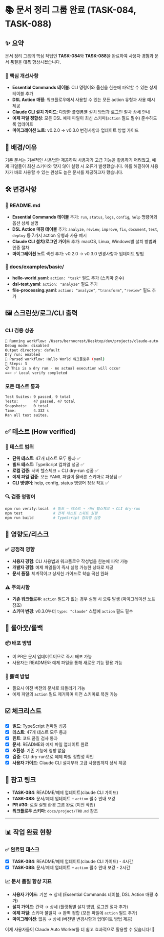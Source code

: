 # 📚 문서 정리 그룹 완료 (TASK-084, TASK-088)

## ✨ 요약

문서 정리 그룹의 핵심 작업인 **TASK-084**와 **TASK-088**을 완료하여 사용자 경험과 문서 품질을 대폭 향상시켰습니다.

### 🎯 핵심 개선사항

- **Essential Commands 테이블**: CLI 명령어와 옵션을 한눈에 파악할 수 있는 상세 테이블 추가
- **DSL Action 매핑**: 워크플로우에서 사용할 수 있는 모든 action 유형과 사용 예시 제공
- **Claude CLI 설치 가이드**: 다양한 플랫폼별 설치 방법과 로그인 절차 상세 안내
- **예제 파일 정합성**: 모든 DSL 예제 파일이 최신 스키마(`action` 필드 필수) 준수하도록 업데이트
- **마이그레이션 노트**: v0.2.0 → v0.3.0 변경사항과 업데이트 방법 가이드

## 🧭 배경/이유

기존 문서는 기본적인 사용법만 제공하여 사용자가 고급 기능을 활용하기 어려웠고, 예제 파일들이 최신 스키마와 맞지 않아 실행 시 오류가 발생했습니다. 이를 해결하여 사용자가 바로 사용할 수 있는 완성도 높은 문서를 제공하고자 했습니다.

## 🛠️ 변경사항

### 📁 README.md
- **Essential Commands 테이블** 추가: `run`, `status`, `logs`, `config`, `help` 명령어와 옵션 상세 설명
- **DSL Action 매핑 테이블** 추가: `analyze`, `review`, `improve`, `fix`, `document`, `test`, `deploy` 등 7가지 action 유형과 사용 예시
- **Claude CLI 설치/로그인 가이드** 추가: macOS, Linux, Windows별 설치 방법과 인증 절차
- **마이그레이션 노트** 섹션 추가: v0.2.0 → v0.3.0 변경사항과 업데이트 방법

### 📁 docs/examples/basic/
- **hello-world.yaml**: `action: "task"` 필드 추가 (스키마 준수)
- **dsl-test.yaml**: `action: "analyze"` 필드 추가
- **file-processing.yaml**: `action: "analyze"`, `"transform"`, `"review"` 필드 추가

## 🖼️ 스크린샷/로그/CLI 출력

### CLI 검증 성공
```bash
🚀 Running workflow: /Users/bernocrest/Desktop/dev/projects/claude-auto-worker/docs/examples/basic/hello-world.yaml
Debug mode: disabled
Output directory: default
Dry run: enabled
📄 Parsed workflow: Hello World 워크플로우 (yaml)
🧩 Steps: 3
📋 This is a dry run - no actual execution will occur
==> ✅ Local verify completed
```

### 모든 테스트 통과
```bash
Test Suites: 9 passed, 9 total
Tests:       47 passed, 47 total
Snapshots:   0 total
Time:        4.332 s
Ran all test suites.
```

## ✅ 테스트 (How verified)

### 🧪 테스트 범위
- **단위 테스트**: 47개 테스트 모두 통과 ✅
- **빌드 테스트**: TypeScript 컴파일 성공 ✅
- **로컬 검증**: 서버 헬스체크 + CLI dry-run 성공 ✅
- **예제 파일 검증**: 모든 YAML 파일이 올바른 스키마로 파싱됨 ✅
- **CLI 명령어**: help, config, status 명령어 정상 작동 ✅

### 🔍 검증 명령어
```bash
npm run verify:local  # 빌드 → 테스트 → 서버 헬스체크 → CLI dry-run
npm test              # 전체 테스트 스위트 실행
npm run build         # TypeScript 컴파일 검증
```

## 🎯 영향도/리스크

### ✅ 긍정적 영향
- **사용자 경험**: CLI 사용법과 워크플로우 작성법을 한눈에 파악 가능
- **개발자 경험**: 예제 파일들이 즉시 실행 가능한 상태로 제공
- **문서 품질**: 체계적이고 상세한 가이드로 학습 곡선 완화

### ⚠️ 주의사항
- **기존 워크플로우**: `action` 필드가 없는 경우 실행 시 오류 발생 (마이그레이션 노트 참조)
- **스키마 변경**: v0.3.0부터 `type: "claude"` 스텝에 `action` 필드 필수

## 🚀 롤아웃/롤백

### 📦 배포 방법
- 이 PR은 문서 업데이트이므로 즉시 배포 가능
- 사용자는 README와 예제 파일을 통해 새로운 기능 활용 가능

### 🔄 롤백 방법
- 필요시 이전 버전의 문서로 되돌리기 가능
- 예제 파일의 `action` 필드 제거하여 이전 스키마로 복원 가능

## ☑️ 체크리스트

- [x] **빌드**: TypeScript 컴파일 성공
- [x] **테스트**: 47개 테스트 모두 통과
- [x] **린트**: 코드 품질 검사 통과
- [x] **문서**: README와 예제 파일 업데이트 완료
- [x] **호환성**: 기존 기능에 영향 없음
- [x] **검증**: CLI dry-run으로 예제 파일 정합성 확인
- [x] **사용자 가이드**: Claude CLI 설치부터 고급 사용법까지 상세 제공

## 🔗 참고 링크

- **TASK-084**: README/예제 업데이트(claude CLI 가이드)
- **TASK-088**: 문서/예제 업데이트 – `action` 필수 안내 보강
- **PR #30**: 로컬 실행 환경 그룹 완료 (이전 작업)
- **워크플로우 스키마**: `docs/project/TRD.md` 참조

---

## 📊 작업 완료 현황

### ✅ 완료된 태스크
- [x] **TASK-084**: README/예제 업데이트(claude CLI 가이드) - 4시간
- [x] **TASK-088**: 문서/예제 업데이트 – `action` 필수 안내 보강 - 2시간

### 📈 문서 품질 향상 지표
- **사용자 가이드**: 기본 → 상세 (Essential Commands 테이블, DSL Action 매핑 추가)
- **설치 가이드**: 간략 → 상세 (플랫폼별 설치 방법, 로그인 절차 추가)
- **예제 파일**: 스키마 불일치 → 완벽 정합 (모든 파일에 `action` 필드 추가)
- **마이그레이션**: 없음 → 상세 (버전별 변경사항과 업데이트 방법 제공)

이제 사용자들이 Claude Auto Worker를 더 쉽고 효과적으로 활용할 수 있습니다! 🚀
